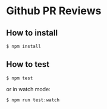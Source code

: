 Github PR Reviews
=================

## How to install

```
$ npm install
```


## How to test
```
$ npm test
```

or in watch mode:

```
$ npm run test:watch
```

